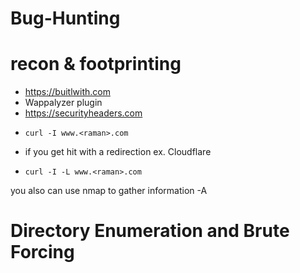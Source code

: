 # Bug-Hunting

# recon & footprinting
- https://buitlwith.com
- Wappalyzer plugin
- https://securityheaders.com
-     curl -I www.<raman>.com
- if you get hit with a redirection ex. Cloudflare
-     curl -I -L www.<raman>.com
you also can use nmap to gather information -A

# Directory Enumeration and Brute Forcing
